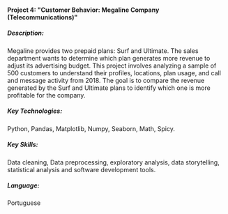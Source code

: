 #### Project 4: "Customer Behavior: Megaline Company (Telecommunications)"

##### Description:
Megaline provides two prepaid plans: Surf and Ultimate. The sales department wants to determine which plan generates more revenue to adjust its advertising budget. This project involves analyzing a sample of 500 customers to understand their profiles, locations, plan usage, and call and message activity from 2018. The goal is to compare the revenue generated by the Surf and Ultimate plans to identify which one is more profitable for the company.
##### Key Technologies:
Python, Pandas, Matplotlib, Numpy, Seaborn, Math, Spicy.
##### Key Skills: 
Data cleaning, Data preprocessing, exploratory analysis, data storytelling, statistical analysis and software development tools. 
##### Language: 
Portuguese